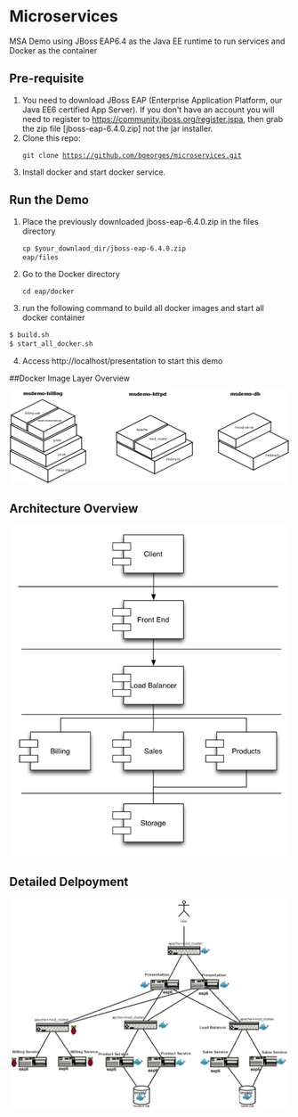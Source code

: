 # Microservices 
MSA Demo using JBoss EAP6.4 as the Java EE runtime to run services and Docker as the container 

## Pre-requisite
1. You need to download JBoss EAP (Enterprise Application Platform, our Java EE6 certified App Server). If you don't have an account you will need to register to https://community.jboss.org/register.jspa, then grab the zip file [jboss-eap-6.4.0.zip] not the jar installer.
2. Clone this repo:<pre><code>git clone https://github.com/bgeorges/microservices.git</pre></code>
3. Install docker and start docker service.

## Run the Demo
1. Place the previously downloaded jboss-eap-6.4.0.zip in the files directory <pre><code>cp $your_downlaod_dir/jboss-eap-6.4.0.zip eap/files</pre></code>
2. Go to the Docker directory<pre><code>cd eap/docker</pre></code>
3. run the following command to  build all docker images and start all docker container 
```sh
$ build.sh
$ start_all_docker.sh
```
4. Access http://localhost/presentation to start this demo

##Docker Image Layer Overview

![Docker Image Layer Overview Overview](images/docker-images.png)

## Architecture Overview

![Architecture Overview](images/demo_architecture.png)


## Detailed Delpoyment  

![Delpoyment Diagram](images/deployment-diagram.png)

